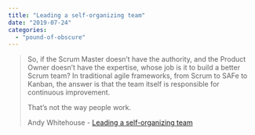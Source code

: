 ```yaml
---
title: "Leading a self-organizing team"
date: "2019-07-24"
categories: 
  - "pound-of-obscure"
---
```


> So, if the Scrum Master doesn’t have the authority, and the Product Owner doesn’t have the expertise, whose job is it to build a better Scrum team? In traditional agile frameworks, from Scrum to SAFe to Kanban, the answer is that the team itself is responsible for continuous improvement.
> 
> That’s not the way people work.
> 
> Andy Whitehouse - [Leading a self-organizing team](https://medium.com/slalom-technology/leading-a-self-organizing-team-90f07bbbb699)
